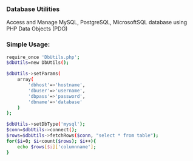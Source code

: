 ### Database Utilities

Access and Manage MySQL, PostgreSQL, MicrosoftSQL database using PHP Data Objects (PDO)


### Simple Usage:
```sh
require_once 'DbUtils.php';
$dbUtils=new DbUtils();

$dbUtils->setParams(
    array(
        'dbhost'=>'hostname', 
        'dbuser'=>'username', 
        'dbpass'=>'password', 
        'dbname'=>'database'
    )
);

$dbUtils->setDbType('mysql');
$conn=$dbUtils->connect();
$rows=$dbUtils->fetchRows($conn, "select * from table");
for($i=0; $i<count($rows); $i++){
    echo $rows[$i]['columnname'];
}
```
